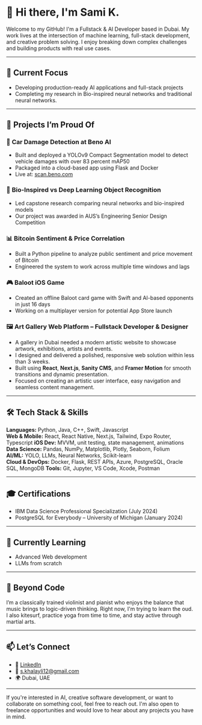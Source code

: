 # 👋 Hi there, I'm Sami K.

Welcome to my GitHub! I'm a Fullstack & AI Developer based in Dubai. My work lives at the intersection of machine learning, full-stack development, and creative problem solving. I enjoy breaking down complex challenges and building products with real use cases.

---

## 🔧 Current Focus

- Developing production-ready AI applications and full-stack projects
- Completing my research in Bio-inspired neural networks and traditional neural networks.
---

## 🧠 Projects I’m Proud Of

### 🚗 **Car Damage Detection at Beno AI**
- Built and deployed a YOLOv9 Compact Segmentation model to detect vehicle damages with over 83 percent mAP50
- Packaged into a cloud-based app using Flask and Docker
- Live at: [scan.beno.com](https://scan.beno.com)

### 🧬 **Bio-Inspired vs Deep Learning Object Recognition**
- Led capstone research comparing neural networks and bio-inspired models
- Our project was awarded in AUS’s Engineering Senior Design Competition

### 📊 **Bitcoin Sentiment & Price Correlation**
- Built a Python pipeline to analyze public sentiment and price movement of Bitcoin
- Engineered the system to work across multiple time windows and lags

### 🎮 **Baloot iOS Game**
- Created an offline Baloot card game with Swift and AI-based opponents in just 16 days
- Working on a multiplayer version for potential App Store launch

### 🖼️ **Art Gallery Web Platform – Fullstack Developer & Designer**
- A gallery in Dubai needed a modern artistic website to showcase artwork, exhibitions, artists and events.
- I designed and delivered a polished, responsive web solution within less than 3 weeks.
- Built using **React**, **Next.js**, **Sanity CMS**, and **Framer Motion** for smooth transitions and dynamic presentation.
- Focused on creating an artistic user interface, easy navigation and seamless content management.


---

## 🛠️ Tech Stack & Skills

**Languages:** Python, Java, C++, Swift, Javascript  
**Web & Mobile:** React, React Native, Next.js, Tailwind, Expo Router, Typescript
**iOS Dev:** MVVM, unit testing, state management, animations  
**Data Science:** Pandas, NumPy, Matplotlib, Plotly, Seaborn, Folium  
**AI/ML:** YOLO, LLMs, Neural Networks, Scikit-learn  
**Cloud & DevOps:** Docker, Flask, REST APIs, Azure, PostgreSQL, Oracle SQL, MongoDB 
**Tools:** Git, Jupyter, VS Code, Xcode, Postman  

---

## 🎓 Certifications

- IBM Data Science Professional Specialization (July 2024)  
- PostgreSQL for Everybody – University of Michigan (January 2024)

---

## 🌱 Currently Learning

- Advanced Web development  
- LLMs from scratch

---

## 🎵 Beyond Code

I’m a classically trained violinist and pianist who enjoys the balance that music brings to logic-driven thinking. Right now, I'm trying to learn the oud. I also kitesurf, practice yoga from time to time, and stay active through martial arts. 

---

## 📫 Let’s Connect

- 💼 [LinkedIn](https://www.linkedin.com/in/khalayli)  
- 📧 s.khalayli12@gmail.com  
- 🌍 Dubai, UAE

---

If you're interested in AI, creative software development, or want to collaborate on something cool, feel free to reach out. I'm also open to freelance opportunities and would love to hear about any projects you have in mind.
